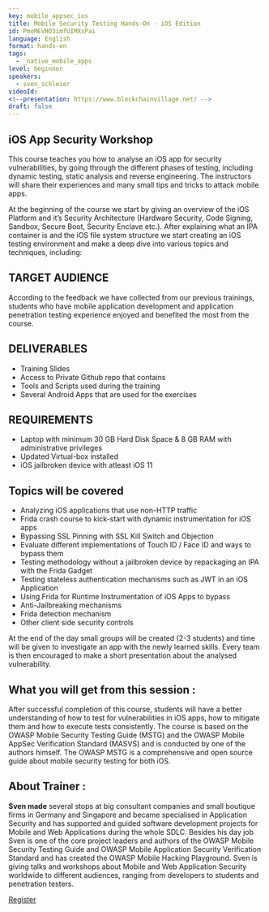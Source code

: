 ```yaml
---
key: mobile_appsec_ios
title: Mobile Security Testing Hands-On - iOS Edition
id: PmoMEVHO3imfUIMXsPai
language: English
format: hands-on
tags:
  - _native_mobile_apps
level: beginner
speakers:
  - sven_schleier
videoId: 
<!--presentation: https://www.blockchainvillage.net/ -->
draft: false
---
```

<h2>iOS App Security Workshop</h2>

This course teaches you how to analyse an iOS app for security vulnerabilities, by going through the different phases of testing, including dynamic testing, static analysis and reverse engineering. The instructors will share their experiences and many small tips and tricks to attack mobile apps.

At the beginning of the course we start by giving an overview of the iOS Platform and it’s Security Architecture  (Hardware Security, Code Signing, Sandbox, Secure Boot, Security Enclave etc.). After explaining what an IPA container is and the iOS file system structure we start creating an iOS testing environment and make a deep dive into various topics and techniques, including: 

<h2>TARGET AUDIENCE</h2>

According to the feedback we have collected from our previous trainings, students who have mobile application development and application penetration testing experience enjoyed and benefited the most from the course. 

<h2>DELIVERABLES</h2>
<ul>
<li>Training Slides </li>
<li>Access to Private Github repo that contains </li>
<li>Tools and Scripts used during the training</li>
<li>Several Android Apps that are used for the exercises</li>
</ul>

<h2>REQUIREMENTS</h2>
<ul>
<li>Laptop with minimum 30 GB Hard Disk Space & 8 GB RAM with administrative privileges </li>
<li>Updated Virtual-box installed</li>
<li>iOS jailbroken device with atleast iOS 11</li>
</ul>

<h2>Topics will be covered</h2>
<ul>
<li>Analyzing iOS applications that use non-HTTP traffic </li>
<li>Frida crash course to kick-start with dynamic instrumentation for iOS apps </li>
<li>Bypassing SSL Pinning with SSL Kill Switch and Objection </li>
<li>Evaluate different implementations of Touch ID / Face ID and ways to bypass them </li>
<li>Testing methodology without a jailbroken device by repackaging an IPA with the Frida Gadget </li>
<li>Testing stateless authentication mechanisms such as JWT in an iOS Application </li>
<li>Using Frida for Runtime Instrumentation of iOS Apps to bypass </li>
<li>Anti-Jailbreaking mechanisms </li>
<li>Frida detection mechanism </li>
<li>Other client side security controls</li>
</ul>
 
At the end of the day small groups will be created (2-3 students) and time will be given to investigate an app with the newly learned skills. Every team is then encouraged to make a short presentation about the analysed vulnerability.


<h2>What you will get from this session :</h2>

After successful completion of this course, students will have a better understanding of how to test for vulnerabilities in iOS apps, how to mitigate them and how to execute tests consistently. The course is based on the OWASP Mobile Security Testing Guide (MSTG) and the OWASP Mobile AppSec Verification Standard (MASVS) and is conducted by one of the authors himself. The OWASP MSTG is a comprehensive and open source guide about mobile security testing for both iOS. 

<h2>About Trainer :</h2>

<b>Sven made</b> several stops at big consultant companies and small boutique firms in Germany and Singapore and became specialised in Application Security and has supported and guided software development projects for Mobile and Web Applications during the whole SDLC. Besides his day job Sven is one of the core project leaders and authors of the OWASP Mobile Security Testing Guide and OWASP Mobile Application Security Verification Standard and has created the OWASP Mobile Hacking Playground. Sven is giving talks and workshops about Mobile and Web Application Security worldwide to different audiences, ranging from developers to students and penetration testers.

<a align="center" class="btn primary" target="_blank" rel="noopener" href="https://docs.google.com/forms/d/1j1sl5i7XuMel_FmijJsJb5Zcl2iuTW9QVMNxCibCf-o">Register</a>